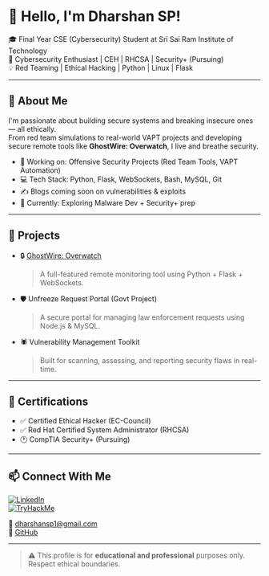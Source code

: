 # 👋 Hello, I'm Dharshan SP!

🎓 Final Year CSE (Cybersecurity) Student at Sri Sai Ram Institute of Technology  
🔐 Cybersecurity Enthusiast | CEH | RHCSA | Security+ (Pursuing)  
💡 Red Teaming | Ethical Hacking | Python | Linux | Flask

---

## 🧠 About Me

I'm passionate about building secure systems and breaking insecure ones — all ethically.  
From red team simulations to real-world VAPT projects and developing secure remote tools like **GhostWire: Overwatch**, I live and breathe security.

- 🔭 Working on: Offensive Security Projects (Red Team Tools, VAPT Automation)
- 💻 Tech Stack: Python, Flask, WebSockets, Bash, MySQL, Git
- ✍️ Blogs coming soon on vulnerabilities & exploits
- 🌱 Currently: Exploring Malware Dev + Security+ prep

---

## 🚀 Projects

- 🔒 [GhostWire: Overwatch](https://github.com/Dharshan-SP/GhostWire-Overwatch)  
  > A full-featured remote monitoring tool using Python + Flask + WebSockets.

- 🛡️ Unfreeze Request Portal (Govt Project)  
  > A secure portal for managing law enforcement requests using Node.js & MySQL.

- 🕷️ Vulnerability Management Toolkit  
  > Built for scanning, assessing, and reporting security flaws in real-time.

---

## 🧾 Certifications

- ✅ Certified Ethical Hacker (EC-Council)
- ✅ Red Hat Certified System Administrator (RHCSA)
- 🕐 CompTIA Security+ (Pursuing)

---

## 📫 Connect With Me

[![LinkedIn](https://img.shields.io/badge/-LinkedIn-blue?logo=linkedin)](https://linkedin.com/in/dharshan-sp-699bb5285)  
[![TryHackMe](https://img.shields.io/badge/TryHackMe-red?logo=tryhackme&logoColor=white)](https://tryhackme.com/p/dharshansp)

📧 dharshansp1@gmail.com  
🔗 [GitHub](https://github.com/Dharshan-SP)

---

> ⚠️ This profile is for **educational and professional** purposes only. Respect ethical boundaries.
